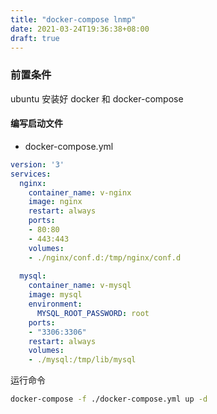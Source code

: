 ```yaml
---
title: "docker-compose lnmp"
date: 2021-03-24T19:36:38+08:00
draft: true
---
```


### 前置条件
ubuntu 安装好 docker 和 docker-compose


#### 编写启动文件

- docker-compose.yml
```yaml
version: '3'
services:
  nginx:
    container_name: v-nginx
    image: nginx
    restart: always
    ports:
    - 80:80
    - 443:443
    volumes:
    - ./nginx/conf.d:/tmp/nginx/conf.d
    
  mysql:
    container_name: v-mysql
    image: mysql
    environment:
      MYSQL_ROOT_PASSWORD: root
    ports:
    - "3306:3306"
    restart: always
    volumes:
    - ./mysql:/tmp/lib/mysql
```

运行命令

```bash
docker-compose -f ./docker-compose.yml up -d 
```